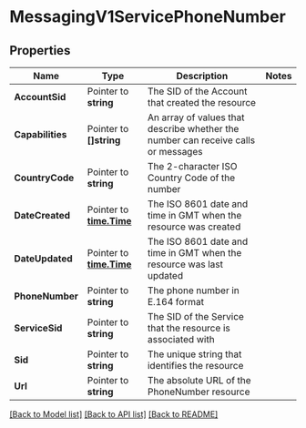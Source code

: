 # MessagingV1ServicePhoneNumber

## Properties

Name | Type | Description | Notes
------------ | ------------- | ------------- | -------------
**AccountSid** | Pointer to **string** | The SID of the Account that created the resource |
**Capabilities** | Pointer to **[]string** | An array of values that describe whether the number can receive calls or messages |
**CountryCode** | Pointer to **string** | The 2-character ISO Country Code of the number |
**DateCreated** | Pointer to [**time.Time**](time.Time.md) | The ISO 8601 date and time in GMT when the resource was created |
**DateUpdated** | Pointer to [**time.Time**](time.Time.md) | The ISO 8601 date and time in GMT when the resource was last updated |
**PhoneNumber** | Pointer to **string** | The phone number in E.164 format |
**ServiceSid** | Pointer to **string** | The SID of the Service that the resource is associated with |
**Sid** | Pointer to **string** | The unique string that identifies the resource |
**Url** | Pointer to **string** | The absolute URL of the PhoneNumber resource |

[[Back to Model list]](../README.md#documentation-for-models) [[Back to API list]](../README.md#documentation-for-api-endpoints) [[Back to README]](../README.md)


